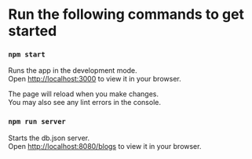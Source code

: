 # Run the following commands to get started

### `npm start`

Runs the app in the development mode.\
Open [http://localhost:3000](http://localhost:3000) to view it in your browser.

The page will reload when you make changes.\
You may also see any lint errors in the console.

### `npm run server`

Starts the db.json server.\
Open [http://localhost:8080/blogs](http://localhost:8080/blogs) to view it in your browser.
